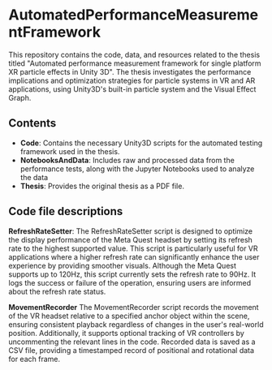 # AutomatedPerformanceMeasurementFramework

This repository contains the code, data, and resources related to the thesis titled "Automated performance measurement framework for single platform XR particle effects in Unity 3D". The thesis investigates the performance implications and optimization strategies for particle systems in VR and AR applications, using Unity3D's built-in particle system and the Visual Effect Graph.

## Contents

- **Code**: Contains the necessary Unity3D scripts for the automated testing framework used in the thesis.
- **NotebooksAndData**: Includes raw and processed data from the performance tests, along with the Jupyter Notebooks used to analyze the data
- **Thesis**: Provides the original thesis as a PDF file.

## Code file descriptions

**RefreshRateSetter**:
The RefreshRateSetter script is designed to optimize the display performance of the Meta Quest headset by setting its refresh rate to the highest supported value. This script is particularly useful for VR applications where a higher refresh rate can significantly enhance the user experience by providing smoother visuals. Although the Meta Quest supports up to 120Hz, this script currently sets the refresh rate to 90Hz. It logs the success or failure of the operation, ensuring users are informed about the refresh rate status.

**MovementRecorder**
The MovementRecorder script records the movement of the VR headset relative to a specified anchor object within the scene, ensuring consistent playback regardless of changes in the user's real-world position. Additionally, it supports optional tracking of VR controllers by uncommenting the relevant lines in the code. Recorded data is saved as a CSV file, providing a timestamped record of positional and rotational data for each frame.
